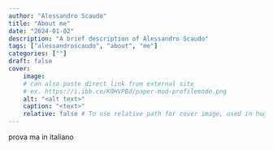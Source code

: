 ```yaml
---
author: "Alessandro Scaudo"
title: "About me"
date: "2024-01-02"
description: "A brief description of Alessandro Scaudo"
tags: ["alessandroscaudo", "about", "me"]
categories: [""]
draft: false
cover:
    image: 
    # can also paste direct link from external site
    # ex. https://i.ibb.co/K0HVPBd/paper-mod-profilemode.png
    alt: "<alt text>"
    caption: "<text>"
    relative: false # To use relative path for cover image, used in hugo Page-bundles
---
```


prova ma in italiano